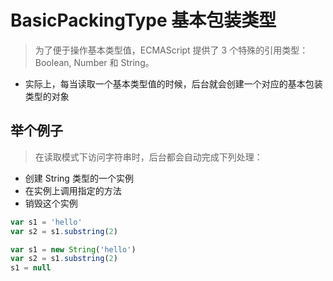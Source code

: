 # BasicPackingType 基本包装类型

> 为了便于操作基本类型值，ECMAScript 提供了 3 个特殊的引用类型：Boolean, Number 和 String。

- 实际上，每当读取一个基本类型值的时候，后台就会创建一个对应的基本包装类型的对象

## 举个例子

> 在读取模式下访问字符串时，后台都会自动完成下列处理：

- 创建 String 类型的一个实例
- 在实例上调用指定的方法
- 销毁这个实例

```JavaScript
var s1 = 'hello'
var s2 = s1.substring(2)

```

```JavaScript
var s1 = new String('hello')
var s2 = s1.substring(2)
s1 = null


```
